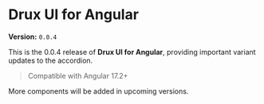 # Drux UI for Angular

**Version:** `0.0.4`

This is the 0.0.4 release of **Drux UI for Angular**, providing important variant updates to the accordion.

> Compatible with Angular 17.2+

More components will be added in upcoming versions.
